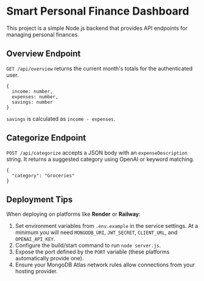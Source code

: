 # Smart Personal Finance Dashboard

This project is a simple Node.js backend that provides API endpoints for managing personal finances.

## Overview Endpoint

`GET /api/overview` returns the current month's totals for the authenticated user.

```
{
  income: number,
  expenses: number,
  savings: number
}
```

`savings` is calculated as `income - expenses`.

## Categorize Endpoint

`POST /api/categorize` accepts a JSON body with an `expenseDescription` string.
It returns a suggested category using OpenAI or keyword matching.

```
{
  "category": "Groceries"
}
```

## Deployment Tips

When deploying on platforms like **Render** or **Railway**:

1. Set environment variables from `.env.example` in the service settings. At a minimum you will need `MONGODB_URI`, `JWT_SECRET`, `CLIENT_URL`, and `OPENAI_API_KEY`.
2. Configure the build/start command to run `node server.js`.
3. Expose the port defined by the `PORT` variable (these platforms automatically provide one).
4. Ensure your MongoDB Atlas network rules allow connections from your hosting provider.

